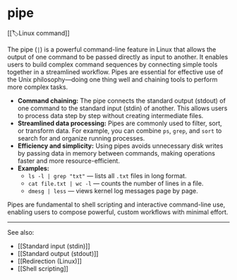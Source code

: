 
# pipe

[[🏷️Linux command]]

The pipe (`|`) is a powerful command-line feature in Linux that allows the output of one command to be passed directly as input to another. It enables users to build complex command sequences by connecting simple tools together in a streamlined workflow. Pipes are essential for effective use of the Unix philosophy—doing one thing well and chaining tools to perform more complex tasks.

- **Command chaining:** The pipe connects the standard output (stdout) of one command to the standard input (stdin) of another. This allows users to process data step by step without creating intermediate files.
- **Streamlined data processing:** Pipes are commonly used to filter, sort, or transform data. For example, you can combine `ps`, `grep`, and `sort` to search for and organize running processes.
- **Efficiency and simplicity:** Using pipes avoids unnecessary disk writes by passing data in memory between commands, making operations faster and more resource-efficient.
- **Examples:**
    - `ls -l | grep "txt"` — lists all `.txt` files in long format.
    - `cat file.txt | wc -l` — counts the number of lines in a file.
    - `dmesg | less` — views kernel log messages page by page.

Pipes are fundamental to shell scripting and interactive command-line use, enabling users to compose powerful, custom workflows with minimal effort.

---

See also:

- [[Standard input (stdin)]]
- [[Standard output (stdout)]]
- [[Redirection (Linux)]]
- [[Shell scripting]]